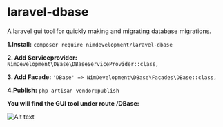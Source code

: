 # laravel-dbase
A laravel gui tool for quickly making and migrating database migrations.

**1.Install:**
`composer require nimdevelopment/laravel-dbase`

**2. Add Serviceprovider:**
`NimDevelopment\DBase\DBaseServiceProvider::class,`

**3. Add Facade:**
`'DBase' => NimDevelopment\DBase\Facades\DBase::class,`

**4.Publish:**
`php artisan vendor:publish`


**You will find the GUI tool under route /DBase:**

![Alt text](https://project6.nimdevelopment.com/storage/upload/Screen%20Shot%202019-03-27%20at%201.15.18%20PM.png "Test")

